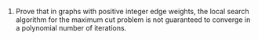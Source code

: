 1. Prove that in graphs with positive integer edge weights, the local search algorithm for the maximum cut problem is not guaranteed to converge in a polynomial number of iterations.